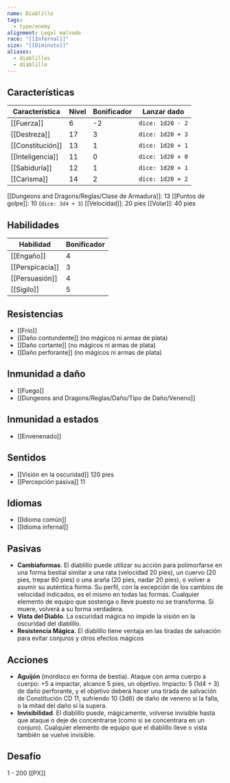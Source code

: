 ```yaml
---
name: Diablillo
tags:
  - type/enemy
alignment: Legal malvado
race: "[[Infernal]]"
size: "[[Diminuto]]"
aliases:
  - diablillos
  - diablillo
---
```

## Características
| Característica | Nivel | Bonificador | Lanzar dado |
| ---- | ---- | ---- | ---- |
| [[Fuerza]] | 6 | -2 | `dice: 1d20 - 2` |
| [[Destreza]] | 17 | 3 | `dice: 1d20 + 3` |
| [[Constitución]] | 13 | 1 | `dice: 1d20 + 1` |
| [[Inteligencia]] | 11 | 0 | `dice: 1d20 + 0` |
| [[Sabiduría]] | 12 | 1 | `dice: 1d20 + 1` |
| [[Carisma]] | 14 | 2 | `dice: 1d20 + 2` |

[[Dungeons and Dragons/Reglas/Clase de Armadura]]: 13
[[Puntos de golpe]]: 10 (`dice: 3d4 + 3`)
[[Velocidad]]: 20 pies
[[Volar]]: 40 pies
## Habilidades
| Habilidad | Bonificador |
| ---- | ---- |
| [[Engaño]] | 4 |
| [[Perspicacia]] | 3 |
| [[Persuasión]] | 4 |
| [[Sigilo]] | 5 |
## Resistencias
- [[Frío]]
- [[Daño contundente]] (no mágicos ni armas de plata)
- [[Daño cortante]] (no mágicos ni armas de plata)
- [[Daño perforante]] (no mágicos ni armas de plata)

## Inmunidad a daño
- [[Fuego]]
- [[Dungeons and Dragons/Reglas/Daño/Tipo de Daño/Veneno]]

## Inmunidad a estados
- [[Envenenado]]

## Sentidos
- [[Visión en la oscuridad]] 120 pies
- [[Percepción pasiva]] 11

## Idiomas
- [[Idioma común]]
- [[Idioma infernal]]

## Pasivas
- **Cambiaformas**. El diablillo puede utilizar su acción para polimorfarse en una forma bestial similar a una rata (velocidad 20 pies), un cuervo (20 pies, trepar 60 pies) o una araña (20 pies, nadar 20 pies), o volver a asumir su auténtica forma. Su perfil, con la excepción de los cambios de velocidad indicados, es el mismo en todas las formas. Cualquier elemento de equipo que sostenga o lleve puesto no se transforma. Si muere, volverá a su forma verdadera.
- **Vista del Diablo**. La oscuridad mágica no impide la visión en la oscuridad del diablillo.
- **Resistencia Mágica**. El diablillo tiene ventaja en las tiradas de salvación para evitar conjuros y otros efectos mágicos

## Acciones
- **Aguijón** (mordisco en forma de bestia). Ataque con arma cuerpo a cuerpo: +5 a impactar, alcance 5 pies, un objetivo. Impacto: 5 (1d4 + 3) de daño perforante, y el objetivo deberá hacer una tirada de salvación de Constitución CD 11, sufriendo 10 (3d6) de daño de veneno si la falla, o la mitad del daño si la supera.
- **Invisibilidad**. El diablillo puede, mágicamente, volverse invisible hasta que ataque o deje de concentrarse (como si se concentrara en un conjuro). Cualquier elemento de equipo que el diablillo lleve o vista también se vuelve invisible. 
## Desafío
1 - 200 [[PX]]
